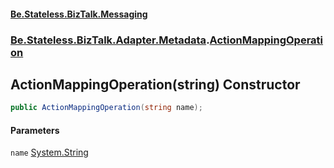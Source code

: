 #### [Be.Stateless.BizTalk.Messaging](README.md 'README')
### [Be.Stateless.BizTalk.Adapter.Metadata](Be.Stateless.BizTalk.Adapter.Metadata.md 'Be.Stateless.BizTalk.Adapter.Metadata').[ActionMappingOperation](ActionMappingOperation.md 'Be.Stateless.BizTalk.Adapter.Metadata.ActionMappingOperation')

## ActionMappingOperation(string) Constructor

```csharp
public ActionMappingOperation(string name);
```
#### Parameters

<a name='Be.Stateless.BizTalk.Adapter.Metadata.ActionMappingOperation.ActionMappingOperation(string).name'></a>

`name` [System.String](https://docs.microsoft.com/en-us/dotnet/api/System.String 'System.String')
